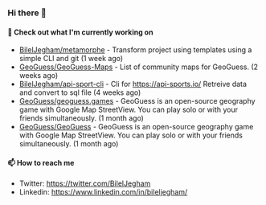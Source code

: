 ### Hi there 👋

#### 👷 Check out what I'm currently working on

- [BilelJegham/metamorphe](https://github.com/BilelJegham/metamorphe) - Transform project using templates using a simple CLI and git (1 week ago)
- [GeoGuess/GeoGuess-Maps](https://github.com/GeoGuess/GeoGuess-Maps) - List of community maps for GeoGuess. (2 weeks ago)
- [BilelJegham/api-sport-cli](https://github.com/BilelJegham/api-sport-cli) - Cli for https://api-sports.io/ Retreive data and convert to sql file (4 weeks ago)
- [GeoGuess/geoguess.games](https://github.com/GeoGuess/geoguess.games) - GeoGuess is an open-source geography game with Google Map StreetView. You can play solo or with your friends simultaneously. (1 month ago)
- [GeoGuess/GeoGuess](https://github.com/GeoGuess/GeoGuess) - GeoGuess is an open-source geography game with Google Map StreetView. You can play solo or with your friends simultaneously. (1 month ago)


#### 📫 How to reach me

- Twitter: https://twitter.com/BilelJegham
- Linkedin: https://www.linkedin.com/in/bileljegham/
